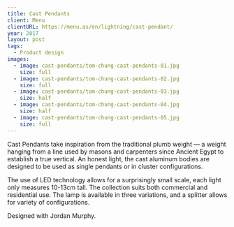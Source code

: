 ```yaml
---
title: Cast Pendants
client: Menu
clientURL: https://menu.as/en/lightning/cast-pendant/
year: 2017
layout: post
tags:
  - Product design
images:
  - image: cast-pendants/tom-chung-cast-pendants-01.jpg
    size: full
  - image: cast-pendants/tom-chung-cast-pendants-02.jpg
    size: full
  - image: cast-pendants/tom-chung-cast-pendants-03.jpg
    size: half
  - image: cast-pendants/tom-chung-cast-pendants-04.jpg
    size: half
  - image: cast-pendants/tom-chung-cast-pendants-05.jpg
    size: full
---
```


Cast Pendants take inspiration from the traditional plumb weight &#8212; a weight hanging from a line used by masons and carpenters since Ancient Egypt to establish a true vertical. An honest light, the cast aluminum bodies are designed to be used as single pendants or in cluster configurations.

The use of LED technology allows for a surprisingly small scale, each light only measures 10-13cm tall. The collection suits both commercial and residential use. The lamp is available in three variations, and a splitter allows for variety of configurations.

Designed with Jordan Murphy.
